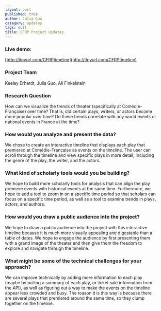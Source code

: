 ```yaml
---
layout: post
published: true
author: Julia Guo
category: updates
tags: null
title: CFRP Project Updates
---
```


### Live demo:
[http://tinyurl.com/CFRPtimeline](http://tinyurl.com/CFRPtimeline)

### Project Team
Keeley Erhardt, Julia Guo, Ali Finkelstein

### Research Question
How can we visualize the trends of theater (specifically at Comédie-Française) over time? That is, did certain plays, writers, or actors become more popular over time? Do these trends correlate with any world events or national events in France at the time?

### How	would you analyze and present the data?
We chose to create an interactive timeline that displays each play that premiered at Comédie-Française as events on the timeline. The user can scroll through the timeline and view specific plays in more detail, including the genre of the play, the writer, and the actors.

### What kind of scholarly tools would you be building?
We hope to build more scholarly tools for analysis that can align the play premiere events with historical events at the same time. Furthermore, we hope to add a tool to zoom in on a specific time period so that scholars can focus on a specific time period, as well as a tool to examine trends in plays, actors, and authors.

### How	would you draw a public audience into the project?
We hope to draw a public audience into the project with this interactive timeline because it is much more visually appealing and digestable than a table of dates. We hope to engage the audience by first presenting them with a grand image of the theater and then give them the freedom to explore and navigate through the timeline.

### What might be some of the technical challenges for your approach?
We can improve technically by adding more information to each play (maybe by pulling a summary of each play, or ticket sale information from the API), as well as figuring out a way to make the events on the timeline appear less crowded and busy. The reason it is this way is because there are several plays that premiered around the same time, so they clump together on the timeline.
